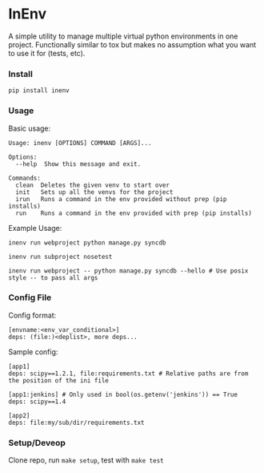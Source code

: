 # InEnv #

A simple utility to manage multiple virtual python environments in one project. Functionally similar to tox but makes no assumption what you want to use it for (tests, etc).


### Install ###

    pip install inenv

### Usage ###

Basic usage:

    Usage: inenv [OPTIONS] COMMAND [ARGS]...

    Options:
      --help  Show this message and exit.

    Commands:
      clean  Deletes the given venv to start over
      init   Sets up all the venvs for the project
      irun   Runs a command in the env provided without prep (pip installs)
      run    Runs a command in the env provided with prep (pip installs)

Example Usage:

    inenv run webproject python manage.py syncdb

    inenv run subproject nosetest

    inenv run webproject -- python manage.py syncdb --hello # Use posix style -- to pass all args




### Config File ###

Config format:

    [envname:<env_var_conditional>]
    deps: (file:)<deplist>, more deps...



Sample config:

    [app1]
    deps: scipy==1.2.1, file:requirements.txt # Relative paths are from the position of the ini file

    [app1:jenkins] # Only used in bool(os.getenv('jenkins')) == True
    deps: scipy==1.4

    [app2]
    deps: file:my/sub/dir/requirements.txt



### Setup/Deveop ###

Clone repo, run `make setup`, test with `make test`
